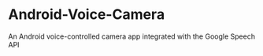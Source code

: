 # Android-Voice-Camera
An Android voice-controlled camera app integrated with the Google Speech API
